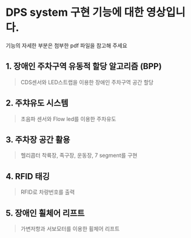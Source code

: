 # DPS system 구현 기능에 대한 영상입니다. 
기능의 자세한 부분은 첨부한 pdf 파일을 참고해 주세요

## 1. 장애인 주차구역 유동적 할당 알고리즘 (BPP)
> CDS센서와 LED스트랩을 이용한 장애인 주차구역 공간 할당

## 2. 주챠유도 시스템
> 초음파 센서와 Flow led를 이용한 주차유도

## 3. 주차장 공간 활용
> 헬리콥터 착륙장, 족구장, 운동장, 7 segment를 구현

## 4. RFID 태깅
> RFID로 차량번호를 출력

## 5. 장애인 휠체어 리프트
> 가변저항과 서보모터를 이용한 휠체어 리프트
